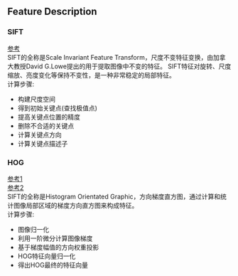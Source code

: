 ## Feature Description
### SIFT
[参考](https://www.cnblogs.com/pacino12134/p/11368558.html)  
SIFT的全称是Scale Invariant Feature Transform，尺度不变特征变换，由加拿大教授David G.Lowe提出的用于提取图像中不变的特征。
SIFT特征对旋转、尺度缩放、亮度变化等保持不变性，是一种非常稳定的局部特征。  
计算步骤:  
* 构建尺度空间  
* 得到初始关键点(查找极值点)  
* 提高关键点位置的精度  
* 删除不合适的关键点  
* 计算关键点方向  
* 计算关键点描述子
### HOG
[参考1](https://zhuanlan.zhihu.com/p/85829145)  
[参考2](https://www.jianshu.com/p/44bd4473da65)  
SIFT的全称是Histogram Orientated Graphic，方向梯度直方图，通过计算和统计图像局部区域的梯度方向直方图来构成特征。  
计算步骤:  
* 图像归一化  
* 利用一阶微分计算图像梯度  
* 基于梯度幅值的方向权重投影
* HOG特征向量归一化  
* 得出HOG最终的特征向量